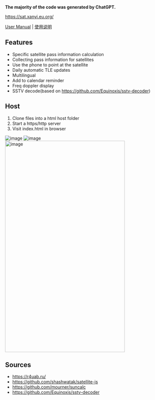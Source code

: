**The majority of the code was generated by ChatGPT.**

https://sat.xanyi.eu.org/

[User Manual](https://github.com/troilus/predict/blob/main/HowToUse.md)  |  [使用说明](https://github.com/troilus/predict/blob/main/HowToUseZh.md)

## Features
- Specific satellite pass information calculation
- Collecting pass information for satellites
- Use the phone to point at the satellite
- Daily automatic TLE updates
- Multilingual
- Add to calendar reminder
- Freq doppler display
- SSTV decode(based on https://github.com/Equinoxis/sstv-decoder)

## Host
1. Clone files into a html host folder
2. Start a https/http server
3. Visit index.html in browser

![image](https://github.com/user-attachments/assets/b3f25fe0-a0d7-4f1b-8399-e2fc748120e1)
![image](https://github.com/user-attachments/assets/f56bee9a-49da-4a48-96db-7c394d5e3c09)
<img width="390" height="688" alt="image" src="https://github.com/user-attachments/assets/b706b319-d339-415a-b782-d7df7c01c53c" />


## Sources
- https://r4uab.ru/
- https://github.com/shashwatak/satellite-js
- https://github.com/mourner/suncalc
- https://github.com/Equinoxis/sstv-decoder

